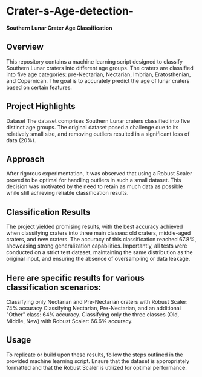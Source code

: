 # Crater-s-Age-detection-
**Southern Lunar Crater Age Classification**
## Overview
This repository contains a machine learning script designed to classify Southern Lunar craters into different age groups. The craters are classified into five age categories: pre-Nectarian, Nectarian, Imbrian, Eratosthenian, and Copernican. The goal is to accurately predict the age of lunar craters based on certain features.

## Project Highlights
Dataset
The dataset comprises Southern Lunar craters classified into five distinct age groups. The original dataset posed a challenge due to its relatively small size, and removing outliers resulted in a significant loss of data (20%).

## Approach
After rigorous experimentation, it was observed that using a Robust Scaler proved to be optimal for handling outliers in such a small dataset. This decision was motivated by the need to retain as much data as possible while still achieving reliable classification results.

## Classification Results
The project yielded promising results, with the best accuracy achieved when classifying craters into three main classes: old craters, middle-aged craters, and new craters. The accuracy of this classification reached 67.8%, showcasing strong generalization capabilities. Importantly, all tests were conducted on a strict test dataset, maintaining the same distribution as the original input, and ensuring the absence of oversampling or data leakage.

## Here are specific results for various classification scenarios:

Classifying only Nectarian and Pre-Nectarian craters with Robust Scaler: 74% accuracy
Classifying Nectarian, Pre-Nectarian, and an additional "Other" class: 64% accuracy.
Classifying only the three classes (Old, Middle, New) with Robust Scaler: 66.6% accuracy.
## Usage
To replicate or build upon these results, follow the steps outlined in the provided machine learning script. Ensure that the dataset is appropriately formatted and that the Robust Scaler is utilized for optimal performance.


